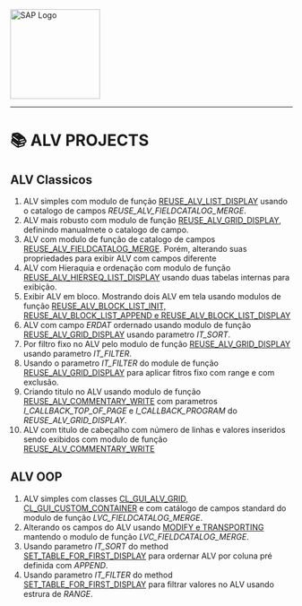 
<img src="https://www.sap.com/content/dam/application/shared/logos/sap-logo-svg.svg" alt="SAP Logo" width="160" />

----
# 📚 ALV PROJECTS
## ALV Classicos

1. ALV simples com modulo de função [REUSE_ALV_LIST_DISPLAY](/ALV_PROJECTS/ALV/ZPROG_ALV_DISPLAY_ERI.ABAP) usando o catalogo de campos _REUSE_ALV_FIELDCATALOG_MERGE_.
2. ALV mais robusto com modulo de função [REUSE_ALV_GRID_DISPLAY](/ALV_PROJECTS/ALV/ZPROG_ALV_GRID_DISPLAY_ERI.ABAP), definindo manualmete o catalogo de campo.
3. ALV com modulo de função de catalogo de campos [REUSE_ALV_FIELDCATALOG_MERGE](/ALV_PROJECTS/ALV/ZPROG_ALV_FIELDCATALOG_MER_ERI.ABAP). Porém, alterando suas propriedades para exibir ALV com campos diferente
4. ALV com Hieraquia e ordenação com modulo de função [REUSE_ALV_HIERSEQ_LIST_DISPLAY](/ALV_PROJECTS/ALV/ZPROG_ALV_HIERSEQ_ERI.ABAP) usando duas tabelas internas para exibição.
5. Exibir ALV em bloco. Mostrando dois ALV em tela usando modulos de função [REUSE_ALV_BLOCK_LIST_INIT, REUSE_ALV_BLOCK_LIST_APPEND e REUSE_ALV_BLOCK_LIST_DISPLAY](/ALV_PROJECTS/ALV/ZPROG_ALV_BLOCK_ERI.ABAP)
6. ALV com campo *ERDAT* ordernado usando modulo de função [REUSE_ALV_GRID_DISPLAY](/ALV_PROJECTS/ALV/ZPROG_ALV_DISPLAY_SORT_ERI.ABAP) usando parametro *IT_SORT*.
7. Por filtro fixo no ALV pelo modulo de função [REUSE_ALV_GRID_DISPLAY](/ALV_PROJECTS/ALV/ZPROG_ALV_DISPLAY_FILTER_ERI.ABAP) usando parametro *IT_FILTER*.
8. Usando o parametro *IT_FILTER* do module de função [REUSE_ALV_GRID_DISPLAY](/ALV_PROJECTS/ALV/ZPROG1_ALV_DISPLAY_FILTER_ERI.ABAP) para aplicar fitros fixo com range e com exclusão.
9. Criando titulo no ALV usando modulo de função [REUSE_ALV_COMMENTARY_WRITE](/ALV_PROJECTS/ALV/ZPROG_ALV_TOP_OF_PAGE_ERI.ABAP) com parametros *I_CALLBACK_TOP_OF_PAGE* e *I_CALLBACK_PROGRAM* do *REUSE_ALV_GRID_DISPLAY*.
10. ALV com titulo de cabeçalho com número de linhas e valores inseridos sendo exibidos com modulo de função [REUSE_ALV_COMMENTARY_WRITE](/ALV_PROJECTS/ALV/ZPROG1_ALV_TOP_OF_PAGE_ERI.ABAP)

## ALV OOP

1. ALV simples com classes [CL_GUI_ALV_GRID, CL_GUI_CUSTOM_CONTAINER](/ALV_PROJECTS/ALV/ZPRG002_ALV_OOP_ERI.ABAP) e com catálogo de campos standard do modulo de função *LVC_FIELDCATALOG_MERGE*.
2. Alterando os campos do ALV usando [MODIFY e TRANSPORTING](/ALV_PROJECTS/ALV/ZPRG003_ALV_OOP_ERI.ABAP) mantendo o modulo de função *LVC_FIELDCATALOG_MERGE*.
3. Usando parametro *IT_SORT* do method [SET_TABLE_FOR_FIRST_DISPLAY](/ALV_PROJECTS/ALV/ZPRG004_ALV_OOP_ERI.ABAP) para ordernar ALV por coluna pré definida com *APPEND*.
3. Usando parametro *IT_FILTER* do method [SET_TABLE_FOR_FIRST_DISPLAY](/ALV_PROJECTS/ALV/ZPRG005_ALV_OOP_ERI.ABAP) para filtrar valores no ALV usando estrura de *RANGE*.
